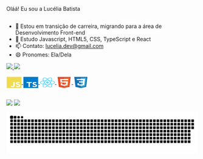 Oláá! Eu sou a Lucélia Batista

##

- 🔭 Estou em transição de carreira, migrando para a área de Desenvolvimento Front-end
- 🌱 Estudo Javascript, HTML5, CSS, TypeScript e React
- 📫 Contato: lucelia.dev@gmail.com
- 😄 Pronomes: Ela/Dela

<div>
  <a href="https://github.com/Luceliabatista">
  <img height="160em" src="https://github-readme-stats.vercel.app/api?username=Luceliabatista&show_icons=true&theme=dracula&include_all_commits=true&count_private=true"/>
  <img height="160em" src="https://github-readme-stats.vercel.app/api/top-langs/?username=Luceliabatista&layout=compact&langs_count=7&theme=dracula"/>
</div>
<div style="display: inline_block"><br>
  <img align="center" alt="Lu-Js" height="30" width="40" src="https://raw.githubusercontent.com/devicons/devicon/master/icons/javascript/javascript-plain.svg">
  <img align="center" alt="Lu-Ts" height="30" width="40" src="https://raw.githubusercontent.com/devicons/devicon/master/icons/typescript/typescript-plain.svg">
  <img align="center" alt="Lu-React" height="30" width="40" src="https://raw.githubusercontent.com/devicons/devicon/master/icons/react/react-original.svg">
  <img align="center" alt="Lu-HTML" height="30" width="40" src="https://raw.githubusercontent.com/devicons/devicon/master/icons/html5/html5-original.svg">
  <img align="center" alt="Lu-CSS" height="30" width="40" src="https://raw.githubusercontent.com/devicons/devicon/master/icons/css3/css3-original.svg">
 
</div>

  ##
 
<div> 
  <a href = "mailto:lucelia.dev@gmail.com"><img src="https://img.shields.io/badge/-Gmail-%23333?style=for-the-badge&logo=gmail&logoColor=white" target="_blank"></a>
  <a href="https://www.linkedin.com/in/luceliabatista/" target="_blank"><img src="https://img.shields.io/badge/-LinkedIn-%230077B5?style=for-the-badge&logo=linkedin&logoColor=white" target="_blank"></a> 
  </div>
  
  ![Snake animation](https://github.com/Luceliabatista/Luceliabatista/blob/output/github-contribution-grid-snake.svg)
